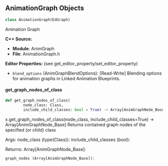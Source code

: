 ## AnimationGraph Objects

```python
class AnimationGraph(EdGraph)
```

Animation Graph

**C++ Source:**

- **Module**: AnimGraph
- **File**: AnimationGraph.h

**Editor Properties:** (see get_editor_property/set_editor_property)

- ``blend_options`` (AnimGraphBlendOptions):  [Read-Write] Blending options for animation graphs in Linked Animation Blueprints.

<a id="unreal.AnimationGraph.get_graph_nodes_of_class"></a>

#### get_graph_nodes_of_class

```python
def get_graph_nodes_of_class(
        node_class: Class,
        include_child_classes: bool = True) -> Array[AnimGraphNode_Base]
```

x.get_graph_nodes_of_class(node_class, include_child_classes=True) -> Array[AnimGraphNode_Base]
Returns contained graph nodes of the specified (or child) class

Args:
    node_class (type(Class)): 
    include_child_classes (bool): 

Returns:
    Array[AnimGraphNode_Base]: 

    graph_nodes (Array[AnimGraphNode_Base]):

<a id="unreal.AnimationBlendSpaceSampleGraph"></a>